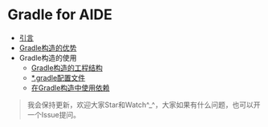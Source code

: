 # Gradle for AIDE #
- [引言](./articles/Lead.md)
- [Gradle构造的优势](./articles/ChapterOne.md)
- Gradle构造的使用
  - [Gradle构造的工程结构](./articles/ChapterTwoOne.md)
  - [*.gradle配置文件](./articles/ChapterTwoTwo.md)
  - [在Gradle构造中使用依赖](./articles/ChapterTwoThree.md)

> 我会保持更新，欢迎大家Star和Watch^_^，大家如果有什么问题，也可以开一个Issue提问。

